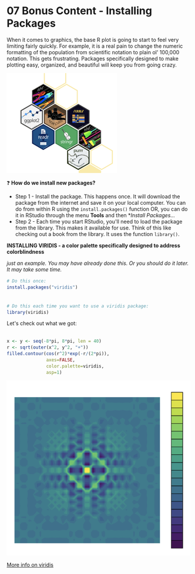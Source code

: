 # 07 Bonus Content - Installing Packages

When it comes to graphics, the base R plot is going to start to feel very limiting fairly quickly. For example, it is a real pain to change the numeric formatting of the population from scientific notation to plain ol' 100,000 notation. This gets frustrating. Packages specifically designed to make plotting easy, organized, and beautiful will keep you from going crazy. 

<img src="webContent/Screen Shot 2022-01-26 at 9.31.59 AM.png" width="300">

❓ **How do we install new packages?**

  * Step 1 - Install the package. This happens once. It will download the package from the internet and save it on your local computer. You can do from within R using the `install.packages()` function OR, you can do it in RStudio through the menu **Tools** and then **Install Packages...*
  * Step 2 - Each time you start RStudio, you'll need to load the package from the library. This makes it available for use. Think of this like checking out a book from the library. It uses the function `library()`.

**INSTALLING VIRIDIS - a color palette specifically designed to address colorblindness**

*just an example. You may have already done this. Or you should do it later. It may take some time.*

```r
# Do this once:
install.packages("viridis")


# Do this each time you want to use a viridis package:
library(viridis)
```

Let's check out what we got:

```r

x <- y <- seq(-8*pi, 8*pi, len = 40)
r <- sqrt(outer(x^2, y^2, "+"))
filled.contour(cos(r^2)*exp(-r/(2*pi)), 
               axes=FALSE,
               color.palette=viridis,
               asp=1)

```
<img src="webContent/Screen Shot 2024-01-31 at 9.35.23 AM.png" width="500">



[More info on viridis](https://cran.r-project.org/web/packages/viridis/vignettes/intro-to-viridis.html#gallery)
